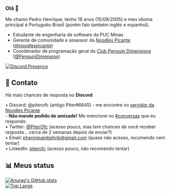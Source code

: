 ### Olá 👋

Me chamo Pedro Henrique, tenho 18 anos (15/08/2005) e meu idioma principal é Português-Brasil (porém falo também inglês e espanhol).<br>
- Estudante de engenharia de software da PUC Minas
- Gerente de comunidade e assessor da [Noodles Picante](https://www.noodlespicante.com) ([@noodlespicante](https://github.com/noodlespicante))
- Coordenador de programação geral do [Club Penguin Dimensions](https://www.conexaopinguim.pw) ([@PenguinDimension](https://github.com/PenguinDimension))

[![Discord Presence](https://lanyard.cnrad.dev/api/351111345971789825?showDisplayName=true&idleMessage=SouNP%20-%20https\:\/\/www\.noodlespicante\.com)](https://discord.com/users/351111345971789825)

📩 Contato
----
Há mais chances de resposta no **Discord**

• Discord: @piterofc (antigo Piter#6645) - me encontre no [servidor da Noodles Picante](https://discord.gg/P9dhMJQ)<br>
\- **Não mande pedido de amizade!** Me mencione no [#conversas](https://discord.com/channels/584926863437070336/696846893468090450) que eu respondo.<br>
• Twitter: [@PiterOfc](https://twitter.com/piterofc) (acesso pouco, mas tem chances de você receber resposta... cerca de 2 semanas depois de enviar?)<br>
• Email: phenriquenbphnb@gmail.com (quase não acesso, recomendo nem tentar)<br>
• LinkedIn: [piterofc](https://www.linkedin.com/in/piterofc) (acesso pouco, não recomendo tentar)

📊 Meus status
----
[![Anurag's GitHub stats](https://github-readme-stats.vercel.app/api?username=piterofc&show_icons=true&include_all_commits=true&locale=pt-br)](https://github.com/piterofc)<br>
[![Top Langs](https://github-readme-stats.vercel.app/api/top-langs/?username=piterofc&locale=pt-br&layout=compact)](https://github.com/piterofc)<br>
